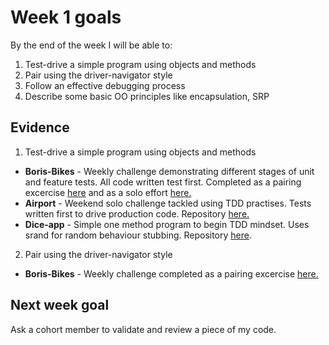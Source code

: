 # Week 1 goals

By the end of the week I will be able to:

1. Test-drive a simple program using objects and methods
2. Pair using the driver-navigator style
3. Follow an effective debugging process
4. Describe some basic OO principles like encapsulation, SRP


## Evidence

1. Test-drive a simple program using objects and methods

  * **Boris-Bikes** - Weekly challenge demonstrating different stages of unit and feature tests. All code written test first. Completed as a pairing excercise [here](https://github.com/jonesandy/boris-bikes-1) and as a solo effort [here.](https://github.com/jonesandy/boris-bikes)
  * **Airport** - Weekend solo challenge tackled using TDD practises. Tests written first to drive production code. Repository [here.](https://github.com/jonesandy/airport_challenge)
  * **Dice-app** - Simple one method program to begin TDD mindset. Uses srand for random behaviour stubbing. Repository [here](https://github.com/jonesandy/dice-app).

2. Pair using the driver-navigator style

  * **Boris-Bikes** - Weekly challenge completed as a pairing excercise [here.](https://github.com/jonesandy/boris-bikes-1)


## Next week goal

Ask a cohort member to validate and review a piece of my code.